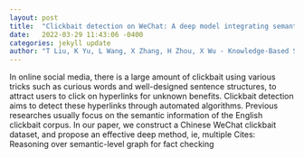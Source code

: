 ```yaml
---
layout: post
title:  "Clickbait detection on WeChat: A deep model integrating semantic and syntactic information"
date:   2022-03-29 11:43:06 -0400
categories: jekyll update
author: "T Liu, K Yu, L Wang, X Zhang, H Zhou, X Wu - Knowledge-Based Systems, 2022"
---
```

In online social media, there is a large amount of clickbait using various tricks such as curious words and well-designed sentence structures, to attract users to click on hyperlinks for unknown benefits. Clickbait detection aims to detect these hyperlinks through automated algorithms. Previous researches usually focus on the semantic information of the English clickbait corpus. In our paper, we construct a Chinese WeChat clickbait dataset, and propose an effective deep method, ie, multiple Cites: Reasoning over semantic-level graph for fact checking